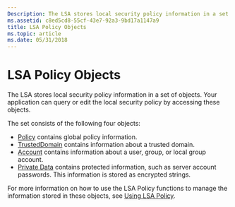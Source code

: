 ```yaml
---
Description: The LSA stores local security policy information in a set of objects. Your application can query or edit the local security policy by accessing these objects.
ms.assetid: c8ed5cd8-55cf-43e7-92a3-9bd17a1147a9
title: LSA Policy Objects
ms.topic: article
ms.date: 05/31/2018
---
```


# LSA Policy Objects

The LSA stores local security policy information in a set of objects. Your application can query or edit the local security policy by accessing these objects.

The set consists of the following four objects:

-   [Policy](policy-object.md) contains global policy information.
-   [TrustedDomain](trusteddomain-object.md) contains information about a trusted domain.
-   [Account](account-object.md) contains information about a user, group, or local group account.
-   [Private Data](private-data-object.md) contains protected information, such as server account passwords. This information is stored as encrypted strings.

For more information on how to use the LSA Policy functions to manage the information stored in these objects, see [Using LSA Policy](using-lsa-policy.md).

 

 



